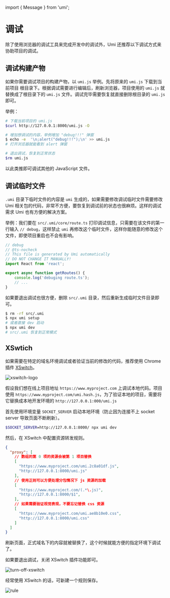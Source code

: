 import { Message } from 'umi';

# 调试

除了使用浏览器的调试工具来完成开发中的调试外，Umi 还推荐以下调试方式来协助项目的调试。

## 调试构建产物

如果你需要调试项目的构建产物，以 `umi.js` 举例。先将原来的 `umi.js` 下载到当前项目 根目录下。根据调试需要进行编辑后，刷新浏览器，项目使用的 `umi.js` 就替换成了根目录下的 `umi.js` 文件。调试完毕需要恢复就直接删除根目录的 `umi.js` 即可。

举例：
```bash
# 下载当前项目的 umi.js
$curl http://127.0.0.1:8000/umi.js -O

# 增加想调试的内容，举例增加 "debug!!!" 弹窗
$ echo -e  '\n;alert("debug!!!");\n' >> umi.js
# 打开浏览器就能看到 alert 弹窗

# 退出调试，恢复到正常状态
$rm umi.js
```

以此类推即可调试其他的 JavaScript 文件。

## 调试临时文件

`.umi` 目录下临时文件的内容是 `umi` 生成的，如果需要修改调试临时文件需要修改 Umi 相关包的代码，非常不方便，要恢复到调试前的状态也很麻烦。这样的调试需求 Umi 也有方便的解决方案。

举例：我们要在 `src/.umi/core/route.ts` 打印调试信息，只需要在该文件的第一行输入 `// debug`，这样禁止 `umi` 再修改这个临时文件，这样你能随意的修改这个文件，即使项目重启也不会有影响。

```ts
// debug
// @ts-nocheck
// This file is generated by Umi automatically
// DO NOT CHANGE IT MANUALLY!
import React from 'react';

export async function getRoutes() {
    console.log('debuging route.ts');
    // ...
}
```
如果要退出调试也很方便，删除 `src/.umi` 目录，然后重新生成临时文件目录即可。

```bash
$ rm -rf src/.umi
$ npx umi setup
# 或者直接 dev 启动
$ npx umi dev
# src/.umi 恢复到正常模式
```

## XSwtich

如果需要在特定的域名环境调试或者验证当前的修改的代码，推荐使用 Chrome 插件 [XSwitch](https://chrome.google.com/webstore/detail/xswitch/idkjhjggpffolpidfkikidcokdkdaogg)。


![xswitch-logo](https://gw.alipayobjects.com/mdn/rms_ffea06/afts/img/A*fp9yRINN6aMAAAAAAAAAAAAAARQnAQ)


假设我们想在线上项目地址 `https://www.myproject.com` 上调试本地代码。项目使用 `https://www.myproject.com/umi.hash.js`，为了验证本地的项目，需要将它替换成本地开发环境的 `http://127.0.0.1:000/umi.js`

首先使用环境变量 `SOCKET_SERVER` 启动本地环境（防止因为连接不上 socket server 导致页面不断刷新）。
```bash
$SOCKET_SERVER=http://127.0.0.1:8000/ npx umi dev
```

然后，在 XSwitch 中配置资源转发规则。
```json
{
  "proxy": [
    // 数组的第 0 项的资源会被第 1 项目替换
    [
      "https://www.myproject.com/umi.2c8a01df.js",
      "http://127.0.0.1:8000/umi.js"
    ],
    // 使用正则可以方便处理分包情况下 js 资源的加载
    [
      "https://www.myproject.com/(.*\.js)",
      "http://127.0.0.1:8000/$1",
    ],
    // 如果需要验证视觉表现，不要忘记替换 css 资源
    [
      "https://www.myproject.com/umi.ae8b10e0.css",
      "http://127.0.0.1:8000/umi.css"
    ]
  ]
}
```

刷新页面，正式域名下的内容就被替换了，这个时候就能方便的指定环境下调试了。

如果要退出调试，关闭 XSwitch 插件功能即可。

![turn-off-xswitch](https://gw.alipayobjects.com/mdn/rms_ffea06/afts/img/A*qXbNQJvz8-QAAAAAAAAAAAAAARQnAQ)

<Message type='success' emoji="💡">
经常使用 XSwitch 的话，可新建一个规则保存。
</Message>

![rule](https://gw.alipayobjects.com/mdn/rms_ffea06/afts/img/A*oWfiT6R0SJkAAAAAAAAAAAAAARQnAQ)
